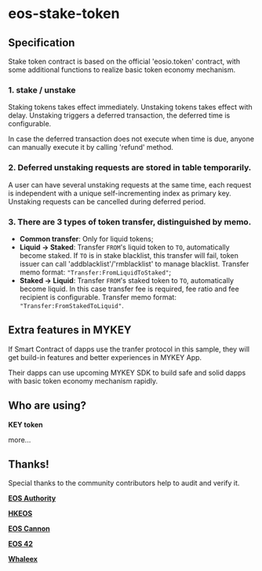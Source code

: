 # eos-stake-token


## Specification

Stake token contract is based on the official 'eosio.token' contract, with some additional functions to realize basic token economy mechanism.

### 1. stake / unstake

   Staking tokens takes effect immediately. Unstaking tokens takes effect with delay. Unstaking triggers a deferred transaction, the deferred time is configurable.
   
   In case the deferred transaction does not execute when time is due, anyone can manually execute it by calling 'refund' method.
   
### 2. Deferred unstaking requests are stored in table temporarily. 
A user can have several unstaking requests at the same time, each request is independent with a unique self-incrementing index as primary key. Unstaking requests can be cancelled during deferred period.

### 3. There are 3 types of token transfer, distinguished by memo.

   - **Common transfer**: Only for liquid tokens;
   - **Liquid -> Staked**: Transfer `FROM`'s liquid token to `TO`, automatically become staked. If `TO` is in stake blacklist, this transfer will fail, token issuer can call 'addblacklist'/'rmblacklist' to manage blacklist. Transfer memo format: `"Transfer:FromLiquidToStaked"`;
   - **Staked -> Liquid**: Transfer `FROM`'s staked token to `TO`, automatically become liquid. In this case transfer fee is required, fee ratio and fee recipient is configurable. Transfer memo format: `"Transfer:FromStakedToLiquid"`.


## Extra features in MYKEY

If Smart Contract of dapps use the tranfer protocol in this sample, they will get build-in features and better experiences in MYKEY App. 

Their dapps can use upcoming MYKEY SDK to build safe and solid dapps with basic token economy mechanism rapidly.

## Who are using?

**KEY token**

more...

   
## Thanks!
 
Special thanks to the community contributors help to audit and verify it.
 
[**EOS Authority**](https://github.com/eosauthority)
 
[**HKEOS**](https://github.com/HKEOS)

[**EOS Cannon**](https://github.com/eoscannon)
 
[**EOS 42**](https://github.com/eos42)
 
[**Whaleex**](https://whaleex.com)



 
 

